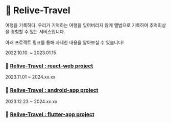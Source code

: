 # 🐇 Relive-Travel

여행을 기록하다.
우리가 기억하는 여행을 잊어버리지 않게 앨범으로 기록하여 추억회상을 경험할 수 있는 서비스입니다.

아래 프로젝트 링크를 통해 자세한 내용을 알아보실 수 있습니다!

2022.10.10. ~ 2023.01.15
### 🥕 [Relive-Travel : react-web project](https://github.com/relive-travel/react-web)

2023.11.01 ~ 2024.xx.xx
### 🥕 [Relive-Travel : android-app project](https://github.com/relive-travel/android-app)

2023.12.23 ~ 2024.xx.xx
### 🥕 [Relive-Travel : flutter-app project](https://github.com/relive-travel/flutter-app)

